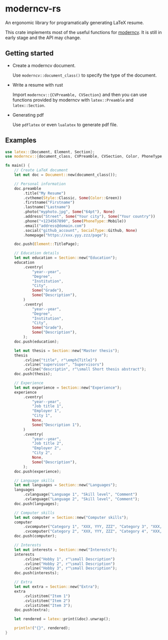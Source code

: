 # moderncv-rs

An ergonomic library for programatically generating LaTeX resume.

This crate implements most of the useful functions for [moderncv](https://github.com/moderncv/moderncv).
It is still in early stage and the API may change.


## Getting started

* Create a moderncv document.

  Use `moderncv::document_class()` to specify the type of the document.

* Write a resume with rust

  Import `moderncv::{CVPreamble, CVSection}` and then you can use functions
  provided by moderncv with `latex::Preamble` and `latex::Section`.

* Generating pdf

  Use `pdflatex` or even `lualatex` to generate pdf file.


## Examples

```rust
use latex::{Document, Element, Section};
use moderncv::{document_class, CVPreamble, CVSection, Color, PhoneType, SocialType, Style};

fn main() {
    // Create LaTeX document
    let mut doc = Document::new(document_class());

    // Personal information
    doc.preamble
        .title("My Resume")
        .cvtheme(Style::Classic, Some(Color::Green))
        .firstname("Firstname")
        .lastname("Lastname")
        .photo("myphoto.jpg", Some("64pt"), None)
        .address("Street", Some("Your city"), Some("Your country"))
        .phone("+1234567890", Some(PhoneType::Mobile))
        .email("address@domain.com")
        .social("github_account", SocialType::Github, None)
        .homepage("https://xxx.yyy.zzz/page");

    doc.push(Element::TitlePage);

    // Education details
    let mut education = Section::new("Education");
    education
        .cventry(
            "year--year",
            "Degree",
            "Institution",
            "City",
            Some("Grade"),
            Some("Description"),
        )
        .cventry(
            "year--year",
            "Degree",
            "Institution",
            "City",
            Some("Grade"),
            Some("Description"),
        );
    doc.push(education);

    let mut thesis = Section::new("Master thesis");
    thesis
        .cvline("title", r"\emph{Title}")
        .cvline("supervisor", "Supervisors")
        .cvline("descriptin", r"\small Short thesis abstract");
    doc.push(thesis);

    // Experience
    let mut experience = Section::new("Experience");
    experience
        .cventry(
            "year--year",
            "Job title 1",
            "Employer 1",
            "City 1",
            None,
            Some("Description 1"),
        )
        .cventry(
            "year--year",
            "Job title 2",
            "Employer 2",
            "City 2",
            None,
            Some("Description"),
        );
    doc.push(experience);

    // Language skills
    let mut languages = Section::new("Languages");
    languages
        .cvlanguage("Language 1", "Skill level", "Comment")
        .cvlanguage("Language 2", "Skill level", "Comment");
    doc.push(languages);

    // Computer skills
    let mut computer = Section::new("Computer skills");
    computer
        .cvcomputer("Category 1", "XXX, YYY, ZZZ", "Category 3", "XXX, YYY, ZZZ")
        .cvcomputer("Category 2", "XXX, YYY, ZZZ", "Category 4", "XXX, YYY, ZZZ");
    doc.push(computer);

    // Interests
    let mut interests = Section::new("Interests");
    interests
        .cvline("Hobby 1", r"\small Description")
        .cvline("Hobby 2", r"\small Description")
        .cvline("Hobby 3", r"\small Description");
    doc.push(interests);

    // Extra
    let mut extra = Section::new("Extra");
    extra
        .cvlistitem("Item 1")
        .cvlistitem("Item 2")
        .cvlistitem("Item 3");
    doc.push(extra);

    let rendered = latex::print(&doc).unwrap();

    println!("{}", rendered);
}
```
